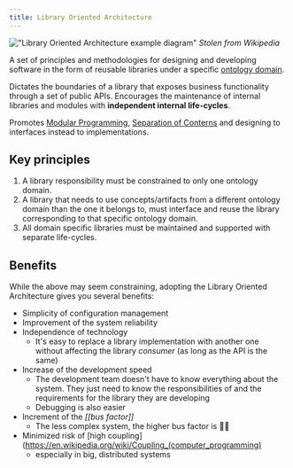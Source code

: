 ```yaml
---
title: Library Oriented Architecture
---
```


!["Library Oriented Architecture example diagram"](https://upload.wikimedia.org/wikipedia/commons/thumb/6/60/Library_Oriented_Architecture.png/220px-Library_Oriented_Architecture.png)
_Stolen from Wikipedia_

A set of principles and methodologies for designing and developing software in the form of reusable libraries under a specific [ontology domain](<https://en.wikipedia.org/wiki/Ontology_(information_science)> "Ontology (information science)").

Dictates the boundaries of a library that exposes business functionality through a set of public APIs. Encourages the maintenance of internal libraries and modules with **independent internal life-cycles**.

Promotes [Modular Programming](https://en.wikipedia.org/wiki/Modular_programming "Modular programming"), [Separation of Conterns](https://en.wikipedia.org/wiki/Separation_of_concerns "Separation of concerns") and designing to interfaces instead to implementations.

## Key principles

1. A library responsibility must be constrained to only one ontology domain.
2. A library that needs to use concepts/artifacts from a different ontology domain than the one it belongs to, must interface and reuse the library corresponding to that specific ontology domain.
3. All domain specific libraries must be maintained and supported with separate life-cycles.

## Benefits

While the above may seem constraining, adopting the Library Oriented Architecture gives you several benefits:

- Simplicity of configuration management
- Improvement of the system reliability
- Independence of technology
  - It's easy to replace a library implementation with another one without affecting the library _consumer_ (as long as the API is the same)
- Increase of the development speed
  - The development team doesn't have to know everything about the system. They just need to know the responsibilities of and the requirements for the library they are developing
  - Debugging is also easier
- Increment of the _[[bus factor]]_
  - The less complex system, the higher bus factor is 🤷‍♂️
- Minimized risk of [high coupling](https://en.wikipedia.org/wiki/Coupling_(computer_programming)
  - especially in big, distributed systems
